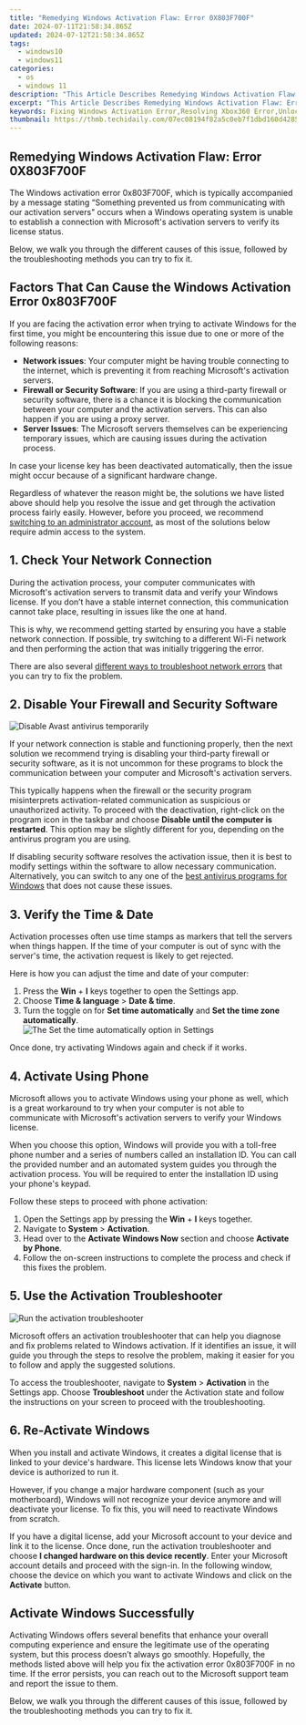 ```yaml
---
title: "Remedying Windows Activation Flaw: Error 0X803F700F"
date: 2024-07-11T21:58:34.865Z
updated: 2024-07-12T21:58:34.865Z
tags:
  - windows10
  - windows11
categories:
  - os
  - windows 11
description: "This Article Describes Remedying Windows Activation Flaw: Error 0X803F700F"
excerpt: "This Article Describes Remedying Windows Activation Flaw: Error 0X803F700F"
keywords: Fixing Windows Activation Error,Resolving Xbox360 Error,Unlock Windows XP,Correct Activation Failure,Fixing Windows Flaw Code 0X803F700F,Overcoming Activation Issue,Deactivation Error Correction
thumbnail: https://thmb.techidaily.com/07ec08194f82a5c0eb7f1dbd160d4285a74e061c99e34448dc11e18d2afb1ddd.png
---
```


## Remedying Windows Activation Flaw: Error 0X803F700F

 The Windows activation error 0x803F700F, which is typically accompanied by a message stating “Something prevented us from communicating with our activation servers" occurs when a Windows operating system is unable to establish a connection with Microsoft's activation servers to verify its license status.

 Below, we walk you through the different causes of this issue, followed by the troubleshooting methods you can try to fix it.

## Factors That Can Cause the Windows Activation Error 0x803F700F

 If you are facing the activation error when trying to activate Windows for the first time, you might be encountering this issue due to one or more of the following reasons:

* **Network issues**: Your computer might be having trouble connecting to the internet, which is preventing it from reaching Microsoft's activation servers.
* **Firewall or Security Software**: If you are using a third-party firewall or security software, there is a chance it is blocking the communication between your computer and the activation servers. This can also happen if you are using a proxy server.
* **Server Issues**: The Microsoft servers themselves can be experiencing temporary issues, which are causing issues during the activation process.

 In case your license key has been deactivated automatically, then the issue might occur because of a significant hardware change.

 Regardless of whatever the reason might be, the solutions we have listed above should help you resolve the issue and get through the activation process fairly easily. However, before you proceed, we recommend [switching to an administrator account](https://www.makeuseof.com/windows-standard-adminstrator-account-differences/), as most of the solutions below require admin access to the system.

## 1\. Check Your Network Connection

 During the activation process, your computer communicates with Microsoft's activation servers to transmit data and verify your Windows license. If you don’t have a stable internet connection, this communication cannot take place, resulting in issues like the one at hand.

 This is why, we recommend getting started by ensuring you have a stable network connection. If possible, try switching to a different Wi-Fi network and then performing the action that was initially triggering the error.

 There are also several [different ways to troubleshoot network errors](https://www.makeuseof.com/common-network-errors-how-to-fix/) that you can try to fix the problem.

## 2\. Disable Your Firewall and Security Software

![Disable Avast antivirus temporarily](https://static1.makeuseofimages.com/wordpress/wp-content/uploads/2022/07/disable-avast.jpg)

 If your network connection is stable and functioning properly, then the next solution we recommend trying is disabling your third-party firewall or security software, as it is not uncommon for these programs to block the communication between your computer and Microsoft's activation servers.

 This typically happens when the firewall or the security program misinterprets activation-related communication as suspicious or unauthorized activity. To proceed with the deactivation, right-click on the program icon in the taskbar and choose **Disable until the computer is restarted**. This option may be slightly different for you, depending on the antivirus program you are using.

 If disabling security software resolves the activation issue, then it is best to modify settings within the software to allow necessary communication. Alternatively, you can switch to any one of the [best antivirus programs for Windows](https://www.makeuseof.com/tag/best-antivirus-for-windows-10/) that does not cause these issues.

## 3\. Verify the Time & Date

 Activation processes often use time stamps as markers that tell the servers when things happen. If the time of your computer is out of sync with the server's time, the activation request is likely to get rejected.

 Here is how you can adjust the time and date of your computer:

1. Press the **Win** \+ **I** keys together to open the Settings app.
2. Choose **Time & language** \> **Date & time**.
3. Turn the toggle on for **Set time automatically** and **Set the time zone automatically**.  
![The Set the time automatically option in Settings](https://static1.makeuseofimages.com/wordpress/wp-content/uploads/2022/11/the-set-time-automatically-option.jpg)

 Once done, try activating Windows again and check if it works.

## 4\. Activate Using Phone

 Microsoft allows you to activate Windows using your phone as well, which is a great workaround to try when your computer is not able to communicate with Microsoft's activation servers to verify your Windows license.

 When you choose this option, Windows will provide you with a toll-free phone number and a series of numbers called an installation ID. You can call the provided number and an automated system guides you through the activation process. You will be required to enter the installation ID using your phone's keypad.

 Follow these steps to proceed with phone activation:

1. Open the Settings app by pressing the **Win** \+ **I** keys together.
2. Navigate to **System** \> **Activation**.
3. Head over to the **Activate Windows Now** section and choose **Activate by Phone**.
4. Follow the on-screen instructions to complete the process and check if this fixes the problem.

## 5\. Use the Activation Troubleshooter

![Run the activation troubleshooter](https://static1.makeuseofimages.com/wordpress/wp-content/uploads/2023/05/windows-activation-troubleshooter.jpg)

 Microsoft offers an activation troubleshooter that can help you diagnose and fix problems related to Windows activation. If it identifies an issue, it will guide you through the steps to resolve the problem, making it easier for you to follow and apply the suggested solutions.

 To access the troubleshooter, navigate to **System** \> **Activation** in the Settings app. Choose **Troubleshoot** under the Activation state and follow the instructions on your screen to proceed with the troubleshooting.

## 6\. Re-Activate Windows

 When you install and activate Windows, it creates a digital license that is linked to your device's hardware. This license lets Windows know that your device is authorized to run it.

 However, if you change a major hardware component (such as your motherboard), Windows will not recognize your device anymore and will deactivate your license. To fix this, you will need to reactivate Windows from scratch.

 If you have a digital license, add your Microsoft account to your device and link it to the license. Once done, run the activation troubleshooter and choose **I changed hardware on this device recently**. Enter your Microsoft account details and proceed with the sign-in. In the following window, choose the device on which you want to activate Windows and click on the **Activate** button.

## Activate Windows Successfully

 Activating Windows offers several benefits that enhance your overall computing experience and ensure the legitimate use of the operating system, but this process doesn’t always go smoothly. Hopefully, the methods listed above will help you fix the activation error 0x803F700F in no time. If the error persists, you can reach out to the Microsoft support team and report the issue to them.

 Below, we walk you through the different causes of this issue, followed by the troubleshooting methods you can try to fix it.



<ins class="adsbygoogle"
      style="display:block"
      data-ad-client="ca-pub-7571918770474297"
      data-ad-slot="8358498916"
      data-ad-format="auto"
      data-full-width-responsive="true"></ins>

